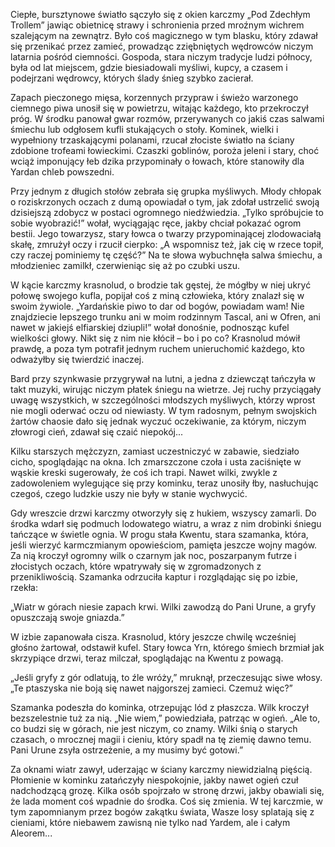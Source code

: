 Ciepłe, bursztynowe światło sączyło się z okien karczmy „Pod Zdechłym Trollem” jawiąc obietnicę strawy i schronienia przed mroźnym wichrem szalejącym na zewnątrz. Było coś magicznego w tym blasku, który zdawał się przenikać przez zamieć, prowadząc zziębniętych wędrowców niczym latarnia pośród ciemności. Gospoda, stara niczym tradycje ludzi północy, była od lat miejscem, gdzie biesiadowali myśliwi, kupcy, a czasem i podejrzani wędrowcy, których ślady śnieg szybko zacierał.

Zapach pieczonego mięsa, korzennych przypraw i świeżo warzonego ciemnego piwa unosił się w powietrzu, witając każdego, kto przekroczył próg. W środku panował gwar rozmów, przerywanych co jakiś czas salwami śmiechu lub odgłosem kufli stukających o stoły. Kominek, wielki i wypełniony trzaskającymi polanami, rzucał złociste światło na ściany zdobione trofeami łowieckimi. Czaszki goblinów, poroża jeleni i stary, choć wciąż imponujący łeb dzika przypominały o łowach, które stanowiły dla Yardan chleb powszedni.

Przy jednym z długich stołów zebrała się grupka myśliwych. Młody chłopak o roziskrzonych oczach z dumą opowiadał o tym, jak zdołał ustrzelić swoją dzisiejszą zdobycz w postaci ogromnego niedźwiedzia. „Tylko spróbujcie to sobie wyobrazić!” wołał, wyciągając ręce, jakby chciał pokazać ogrom bestii. Jego towarzysz, stary łowca o twarzy przypominającej zlodowaciałą skałę, zmrużył oczy i rzucił cierpko: „A wspomnisz też, jak cię w rzece topił, czy raczej pominiemy tę część?” Na te słowa wybuchnęła salwa śmiechu, a młodzieniec zamilkł, czerwieniąc się aż po czubki uszu.

W kącie karczmy krasnolud, o brodzie tak gęstej, że mógłby w niej ukryć połowę swojego kufla, popijał coś z miną człowieka, który znalazł się w swoim żywiole. „Yardańskie piwo to dar od bogów, powiadam wam! Nie znajdziecie lepszego trunku ani w moim rodzinnym Tascal, ani w Ofren, ani nawet w jakiejś elfiarskiej dziupli!” wołał donośnie, podnosząc kufel wielkości głowy. Nikt się z nim nie kłócił – bo i po co? Krasnolud mówił prawdę, a poza tym potrafił jednym ruchem unieruchomić każdego, kto odważyłby się twierdzić inaczej.

Bard przy szynkwasie przygrywał na lutni, a jedna z dziewcząt tańczyła w takt muzyki, wirując niczym płatek śniegu na wietrze. Jej ruchy przyciągały uwagę wszystkich, w szczególności młodszych myśliwych, którzy wprost nie mogli oderwać oczu od niewiasty. W tym radosnym, pełnym swojskich żartów chaosie dało się jednak wyczuć oczekiwanie, za którym, niczym złowrogi cień, zdawał się czaić niepokój...

Kilku starszych mężczyzn, zamiast uczestniczyć w zabawie, siedziało cicho, spoglądając na okna. Ich zmarszczone czoła i usta zaciśnięte w wąskie kreski sugerowały, że coś ich trapi. Nawet wilki, zwykle z zadowoleniem wylegujące się przy kominku, teraz unosiły łby, nasłuchując czegoś, czego ludzkie uszy nie były w stanie wychwycić.

Gdy wreszcie drzwi karczmy otworzyły się z hukiem, wszyscy zamarli. Do środka wdarł się podmuch lodowatego wiatru, a wraz z nim drobinki śniegu tańczące w świetle ognia. W progu stała Kwentu, stara szamanka, która, jeśli wierzyć karmczmianym opowieściom, pamięta jeszcze wojny magów. Za nią kroczył ogromny wilk o czarnym jak noc, poszarpanym futrze i złocistych oczach, które wpatrywały się w zgromadzonych z przenikliwością. Szamanka odrzuciła kaptur i rozglądając się po izbie, rzekła:

„Wiatr w górach niesie zapach krwi. Wilki zawodzą do Pani Urune, a gryfy opuszczają swoje gniazda.”

W izbie zapanowała cisza. Krasnolud, który jeszcze chwilę wcześniej głośno żartował, odstawił kufel. Stary łowca Yrn, którego śmiech brzmiał jak skrzypiące drzwi, teraz milczał, spoglądając na Kwentu z powagą.

„Jeśli gryfy z gór odlatują, to źle wróży,” mruknął, przeczesując siwe włosy. „Te ptaszyska nie boją się nawet najgorszej zamieci. Czemuż więc?”

Szamanka podeszła do kominka, otrzepując lód z płaszcza. Wilk kroczył bezszelestnie tuż za nią. „Nie wiem,” powiedziała, patrząc w ogień. „Ale to, co budzi się w górach, nie jest niczym, co znamy. Wilki śnią o starych czasach, o mrocznej magii i cieniu, który spadł na tę ziemię dawno temu. Pani Urune zsyła ostrzeżenie, a my musimy być gotowi.”

Za oknami wiatr zawył, uderzając w ściany karczmy niewidzialną pięścią. Płomienie w kominku zatańczyły niespokojnie, jakby nawet ogień czuł nadchodzącą grozę. Kilka osób spojrzało w stronę drzwi, jakby obawiali się, że lada moment coś wpadnie do środka. Coś się zmienia. W tej karczmie, w tym zapomnianym przez bogów zakątku świata, Wasze losy splatają się z cieniami, które niebawem zawisną nie tylko nad Yardem, ale i całym Aleorem...


